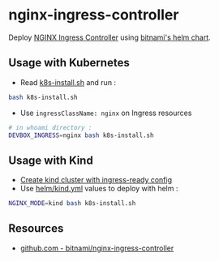 # nginx-ingress-controller

Deploy [NGINX Ingress Controller](https://docs.nginx.com/nginx-ingress-controller/) using [bitnami's helm chart](https://bitnami.com/stack/nginx-ingress-controller/helm).

## Usage with Kubernetes

* Read [k8s-install.sh](k8s-install.sh) and run :

```bash
bash k8s-install.sh
```

* Use `ingressClassName: nginx` on Ingress resources

```bash
# in whoami directory :
DEVBOX_INGRESS=nginx bash k8s-install.sh
```

## Usage with Kind

* [Create kind cluster with ingress-ready config](../kind/README.md#usage-with-ingress)
* Use [helm/kind.yml](helm/kind.yml) values to deploy with helm :

```bash
NGINX_MODE=kind bash k8s-install.sh
```

## Resources

* [github.com - bitnami/nginx-ingress-controller](https://github.com/bitnami/charts/tree/main/bitnami/nginx-ingress-controller/#nginx-ingress-controller-packaged-by-bitnami)
